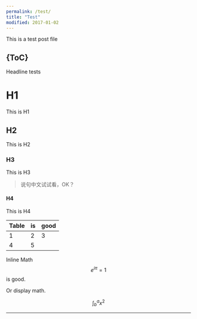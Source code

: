 ```yaml
---
permalink: /test/
title: "Test"
modified: 2017-01-02
---
```


This is a test post file

{ToC}
---

Headline tests

# H1

This is H1

## H2  

This is H2  

### H3  

This is H3  

> 说句中文试试看，OK？

#### H4  

This is H4  

|Table   |is     |good      |
|--------|-------|----------|
|1 | 2 |3 |
|4 | 5 | |

Inline Math $$e^{i\pi} = 1$$ is good.  

Or display math. 

$$ \int^a_b{x^2} $$

---

